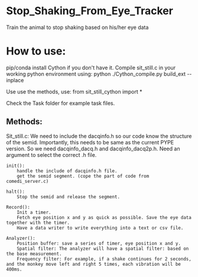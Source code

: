 # Stop_Shaking_From_Eye_Tracker
Train the animal to stop shaking based on his/her eye data

# How to use: 
pip/conda install Cython if you don't have it. 
Compile sit_still.c in your working python environment using: 
python ./Cython_compile.py build_ext --inplace

Use use the methods, use: 
from sit_still_cython import *

Check the Task folder for example task files. 


## Methods: 
Sit_still.c: 
    We need to include the dacqinfo.h so our code know the structure of the semid. 
    Importantly, this needs to be same as the current PYPE version. So we need dacqinfo_dacq.h and dacqinfo_dacq2p.h. Need an argument to select the correct .h file. 
    
    init(): 
        handle the include of dacqinfo.h file. 
        get the semid segment. (cope the part of code from comedi_server.c)
    
    halt():
        Stop the semid and release the segment. 
        
    Record():
        Init a timer. 
        Fetch eye position x and y as quick as possible. Save the eye data together with the timer. 
        Have a data writer to write everything into a text or csv file. 
        
    Analyzer(): 
        Position buffer: save a series of timer, eye position x and y. 
        Spatial filter: The analyzer will have a spatial filter: based on the base measurement. 
        Frequency filter: For example, if a shake continues for 2 seconds, and the monkey move left and right 5 times, each vibration will be 400ms. 
        